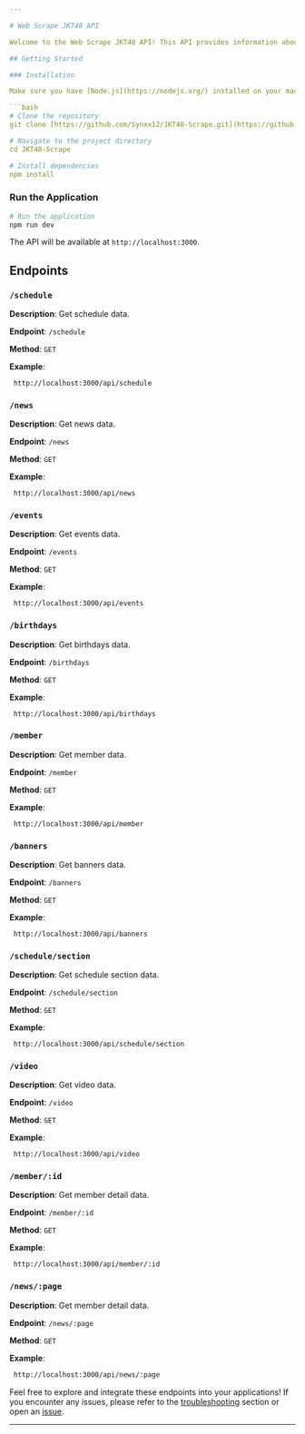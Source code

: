 ```yaml
---

# Web Scrape JKT48 API

Welcome to the Web Scrape JKT48 API! This API provides information about schedules, news, and events related to theaters.

## Getting Started

### Installation

Make sure you have [Node.js](https://nodejs.org/) installed on your machine.

```bash
# Clone the repository
git clone [https://github.com/Synxx12/JKT48-Scrape.git](https://github.com/mastopa/web-scrape.git)

# Navigate to the project directory
cd JKT48-Scrape

# Install dependencies
npm install
```

### Run the Application

```bash
# Run the application
npm run dev
```

The API will be available at `http://localhost:3000`.

## Endpoints

### `/schedule`

**Description**: Get schedule data.

**Endpoint**: `/schedule`

**Method**: `GET`

**Example**:

```bash
 http://localhost:3000/api/schedule
```


### `/news`

**Description**: Get news data.

**Endpoint**: `/news`

**Method**: `GET`

**Example**:

```bash
 http://localhost:3000/api/news
```


### `/events`

**Description**: Get events data.

**Endpoint**: `/events`

**Method**: `GET`

**Example**:

```bash
 http://localhost:3000/api/events
```


### `/birthdays`

**Description**: Get birthdays data.

**Endpoint**: `/birthdays`

**Method**: `GET`

**Example**:

```bash
 http://localhost:3000/api/birthdays
```


### `/member`

**Description**: Get member data.

**Endpoint**: `/member`

**Method**: `GET`

**Example**:

```bash
 http://localhost:3000/api/member
```


### `/banners`

**Description**: Get banners data.

**Endpoint**: `/banners`

**Method**: `GET`

**Example**:

```bash
 http://localhost:3000/api/banners
```


### `/schedule/section`

**Description**: Get schedule section data.

**Endpoint**: `/schedule/section`

**Method**: `GET`

**Example**:

```bash
 http://localhost:3000/api/schedule/section
```


### `/video`

**Description**: Get video data.

**Endpoint**: `/video`

**Method**: `GET`

**Example**:

```bash
 http://localhost:3000/api/video
```


### `/member/:id`

**Description**: Get member detail data.

**Endpoint**: `/member/:id`

**Method**: `GET`

**Example**:

```bash
 http://localhost:3000/api/member/:id
```


### `/news/:page`

**Description**: Get member detail data.

**Endpoint**: `/news/:page`

**Method**: `GET`

**Example**:

```bash
 http://localhost:3000/api/news/:page
```


Feel free to explore and integrate these endpoints into your applications! If you encounter any issues, please refer to the [troubleshooting](#troubleshooting) section or open an [issue](https://github.com/Synxx12/JKT48-Scrape/issues).

---
```


